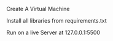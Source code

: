 Create A Virtual Machine 

Install all libraries from requirements.txt

Run on a live Server at 127.0.0.1:5500
